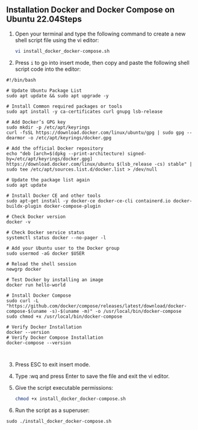 

## Installation Docker and Docker Compose on Ubuntu 22.04Steps

1. Open your terminal and type the following command to create a new shell script file using the vi editor:

    ```bash
    vi install_docker_docker-compose.sh
    ```

2. Press `i` to go into insert mode, then copy and paste the following shell script code into the editor:

```
#!/bin/bash

# Update Ubuntu Package List
sudo apt update && sudo apt upgrade -y

# Install Common required packages or tools
sudo apt install -y ca-certificates curl gnupg lsb-release

# Add Docker’s GPG key
sudo mkdir -p /etc/apt/keyrings
curl -fsSL https://download.docker.com/linux/ubuntu/gpg | sudo gpg --dearmor -o /etc/apt/keyrings/docker.gpg

# Add the official Docker repository
echo "deb [arch=$(dpkg --print-architecture) signed-by=/etc/apt/keyrings/docker.gpg] https://download.docker.com/linux/ubuntu $(lsb_release -cs) stable" | sudo tee /etc/apt/sources.list.d/docker.list > /dev/null

# Update the package list again
sudo apt update

# Install Docker CE and other tools
sudo apt-get install -y docker-ce docker-ce-cli containerd.io docker-buildx-plugin docker-compose-plugin

# Check Docker version
docker -v

# Check Docker service status
systemctl status docker --no-pager -l

# Add your Ubuntu user to the Docker group
sudo usermod -aG docker $USER

# Reload the shell session
newgrp docker

# Test Docker by installing an image
docker run hello-world

# Install Docker Compose
sudo curl -L "https://github.com/docker/compose/releases/latest/download/docker-compose-$(uname -s)-$(uname -m)" -o /usr/local/bin/docker-compose
sudo chmod +x /usr/local/bin/docker-compose

# Verify Docker Installation
docker --version
# Verify Docker Compose Installation
docker-compose --version



```


3. Press ESC to exit insert mode.

4. Type :wq and press Enter to save the file and exit the vi editor.

5. Give the script executable permissions:

    ```bash
    chmod +x install_docker_docker-compose.sh
    ```

6. Run the script as a superuser:

```
sudo ./install_docker_docker-compose.sh
```